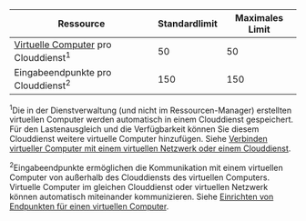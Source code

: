 Ressource|Standardlimit|Maximales Limit
--|--|--
[Virtuelle Computer](../documentation/services/virtual-machines/) pro Clouddienst<sup>1</sup>|50|50
Eingabeendpunkte pro Clouddienst<sup>2</sup>|150|150

<sup>1</sup>Die in der Dienstverwaltung (und nicht im Ressourcen-Manager) erstellten virtuellen Computer werden automatisch in einem Clouddienst gespeichert. Für den Lastenausgleich und die Verfügbarkeit können Sie diesem Clouddienst weitere virtuelle Computer hinzufügen. Siehe [Verbinden virtueller Computer mit einem virtuellen Netzwerk oder einem Clouddienst](../virtual-machines/cloud-services-connect-virtual-machine.md).

<sup>2</sup>Eingabeendpunkte ermöglichen die Kommunikation mit einem virtuellen Computer von außerhalb des Clouddiensts des virtuellen Computers. Virtuelle Computer im gleichen Clouddienst oder virtuellen Netzwerk können automatisch miteinander kommunizieren. Siehe [Einrichten von Endpunkten für einen virtuellen Computer](../virtual-machines/virtual-machines-set-up-endpoints.md).

<!---HONumber=August15_HO6-->